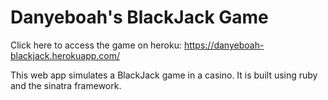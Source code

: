 # Danyeboah's BlackJack Game
Click here to access the game on heroku:
https://danyeboah-blackjack.herokuapp.com/

This web app simulates a BlackJack game in a casino.
It is built using ruby and the sinatra framework.